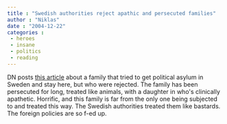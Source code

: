 ```yaml
---
title : "Swedish authorities reject apathic and persecuted families"
author : "Niklas"
date : "2004-12-22"
categories : 
 - heroes
 - insane
 - politics
 - reading
---
```


DN posts [this article](http://www.dn.se/DNet/jsp/polopoly.jsp?d=1058&a=358133&previousRenderType=2) about a family that tried to get political asylum in Sweden and stay here, but who were rejected. The family has been persecuted for long, treated like animals, with a daughter in who's clinically apathetic. Horrific, and this family is far from the only one being subjected to and treated this way. The Swedish authorities treated them like bastards. The foreign policies are so f-ed up.
